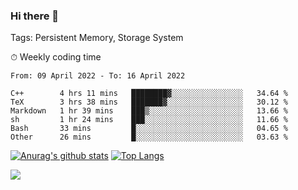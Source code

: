 ### Hi there 👋

Tags: Persistent Memory, Storage System

<!--

[![Anurag's github stats](https://github-readme-stats.vercel.app/api?username=wwyf)](https://github.com/anuraghazra/github-readme-stats)

[![Anurag's github stats](https://github-readme-stats.vercel.app/api?username=wwyf&count_private=true)](https://github.com/anuraghazra/github-readme-stats)


[![Top Langs](https://github-readme-stats.vercel.app/api/top-langs/?username=wwyf&count_private=true&&hide=jupyter%20notebook,html)](https://github.com/anuraghazra/github-readme-stats)



-->


⏱ Weekly coding time

<!--START_SECTION:waka-->

```text
From: 09 April 2022 - To: 16 April 2022

C++        4 hrs 11 mins   ████████▓░░░░░░░░░░░░░░░░   34.64 %
TeX        3 hrs 38 mins   ███████▓░░░░░░░░░░░░░░░░░   30.12 %
Markdown   1 hr 39 mins    ███▒░░░░░░░░░░░░░░░░░░░░░   13.66 %
sh         1 hr 24 mins    ███░░░░░░░░░░░░░░░░░░░░░░   11.66 %
Bash       33 mins         █░░░░░░░░░░░░░░░░░░░░░░░░   04.65 %
Other      26 mins         █░░░░░░░░░░░░░░░░░░░░░░░░   03.63 %
```

<!--END_SECTION:waka-->



[![Anurag's github stats](https://github-readme-stats.vercel.app/api?username=wwyf&count_private=true&show_icons=true&hide_border=true)](https://github.com/anuraghazra/github-readme-stats) [![Top Langs](https://github-readme-stats.vercel.app/api/top-langs/?username=wwyf&count_private=true&hide=jupyter%20notebook,html,OpenEdge%20ABL&langs_count=10&layout=compact&hide_border=true)](https://github.com/anuraghazra/github-readme-stats)

<!--

[![willianrod's wakatime stats](https://github-readme-stats.vercel.app/api/wakatime?username=wwyf)](https://github.com/anuraghazra/github-readme-stats)


-->

![](https://hit.yhype.me/github/profile?user_id=23121291)
